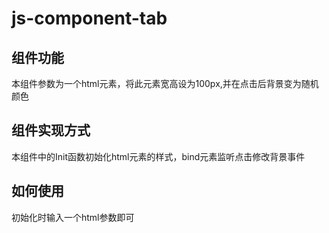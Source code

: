 # js-component-tab
## 组件功能
本组件参数为一个html元素，将此元素宽高设为100px,并在点击后背景变为随机颜色
## 组件实现方式
本组件中的Init函数初始化html元素的样式，bind元素监听点击修改背景事件
## 如何使用
初始化时输入一个html参数即可
